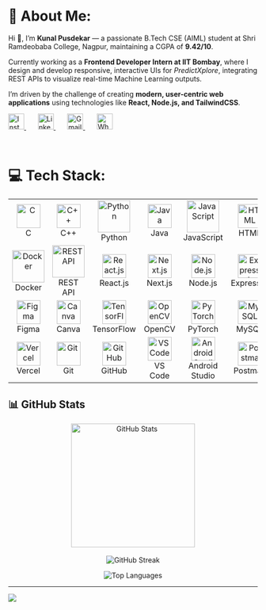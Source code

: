 # 💫 About Me:
<!-- About Me (HTML) -->
<section id="about-me">
  <p>
    Hi 👋, I’m <strong>Kunal Pusdekar</strong> — a passionate B.Tech CSE (AIML) student at 
    Shri Ramdeobaba College, Nagpur, maintaining a CGPA of <strong>9.42/10</strong>.
  </p>
  <p>
    Currently working as a <strong>Frontend Developer Intern at IIT Bombay</strong>, 
    where I design and develop responsive, interactive UIs for <em>PredictXplore</em>, 
    integrating REST APIs to visualize real-time Machine Learning outputs.
  </p>
  <p>
    I’m driven by the challenge of creating <strong>modern, user-centric web applications</strong> 
    using technologies like <strong>React, Node.js, and TailwindCSS</strong>.
  </p>
</section>



<p align="left">
  <!-- Instagram (outline, pink/orange gradient) -->
  <a href="https://www.instagram.com/kunal_pusdekar/" target="_blank">
    <img src="https://upload.wikimedia.org/wikipedia/commons/a/a5/Instagram_icon.png" width="32px" alt="Instagram"/>
  </a>
  &#8287;&#8287;&#8287;&#8287;&#8287;

  <!-- LinkedIn (outline, blue) -->
  <a href="https://www.linkedin.com/in//kunal-pusdekar/" target="_blank">
    <img src="https://upload.wikimedia.org/wikipedia/commons/8/81/LinkedIn_icon.svg" width="32px" alt="LinkedIn"/>
  </a>
  &#8287;&#8287;&#8287;&#8287;&#8287;

  <!-- Email (outline, red) -->
  <a href="mailto:kunalpusdekar16@gmail.com">
    <img src="https://cdn-icons-png.flaticon.com/512/732/732200.png" width="32px" alt="Gmail"/>
  </a>
  &#8287;&#8287;&#8287;&#8287;&#8287;

  <!-- Phone / WhatsApp (outline, green) -->
  <a href="tel:+918668748821">
    <img src="https://upload.wikimedia.org/wikipedia/commons/6/6b/WhatsApp.svg" width="32px" alt="WhatsApp"/>
  </a>
</p>
</br>

<!-- Font Awesome CDN -->


# 💻 Tech Stack:
<table>
  <tr>
    <td align="center" width="96">
        <img src="https://skillicons.dev/icons?i=c" width="48" height="48" alt="C" />
      <br>C
    </td>
     <td align="center" width="96">
        <img src="https://techstack-generator.vercel.app/cpp-icon.svg" width="48" height="48" alt="C++" />
      <br>C++
    </td>
    <td align="center" width="96">
        <img src="https://techstack-generator.vercel.app/python-icon.svg" alt="Python" width="65" height="65" />
      <br>Python
    </td>
    <td align="center" width="96">
        <img src="https://skillicons.dev/icons?i=java" width="48" height="48" alt="Java" />
      <br>Java
    </td>
     <td align="center" width="96">
        <img src="https://techstack-generator.vercel.app/js-icon.svg" alt="JavaScript" width="65" height="65" />
      <br>JavaScript
    </td>
    <td align="center" width="96">
        <img src="https://skillicons.dev/icons?i=html" width="48" height="48" alt="HTML" />
      <br>HTML
    </td>
    <td align="center" width="96">
        <img src="https://skillicons.dev/icons?i=css" width="48" height="48" alt="CSS" />
      <br>CSS
    </td>
   
  </tr>
  <tr>
    <td align="center" width="96">
        <img src="https://techstack-generator.vercel.app/docker-icon.svg" alt="Docker" width="65" height="65" />
      <br>Docker
    </td>
    <td align="center" width="96">
        <img src="https://techstack-generator.vercel.app/restapi-icon.svg" alt="REST API" width="65" height="65" />
      <br>REST API
    </td>
    <td align="center" width="96">
        <img src="https://skillicons.dev/icons?i=react" width="48" height="48" alt="React.js" />
      <br>React.js
    </td>
    <td align="center" width="96">
        <img src="https://skillicons.dev/icons?i=nextjs" width="48" height="48" alt="Next.js" />
      <br>Next.js
    </td>
    <td align="center" width="96">
        <img src="https://skillicons.dev/icons?i=nodejs" width="48" height="48" alt="Node.js" />
      <br>Node.js
    </td>
    <td align="center" width="96">
        <img src="https://skillicons.dev/icons?i=express" width="48" height="48" alt="Express.js" />
      <br>Express.js
    </td>
    <td align="center" width="96">
        <img src="https://skillicons.dev/icons?i=tailwind" width="48" height="48" alt="TailwindCSS" />
      <br>TailwindCSS
    </td>
  </tr>
  <tr>
    <td align="center" width="96">
        <img src="https://skillicons.dev/icons?i=figma" width="48" height="48" alt="Figma" />
      <br>Figma
    </td>
    <td align="center" width="96">
        <img src="https://skillicons.dev/icons?i=canva" width="48" height="48" alt="Canva" />
      <br>Canva
    </td>
    <td align="center" width="96">
        <img src="https://skillicons.dev/icons?i=tensorflow" width="48" height="48" alt="TensorFlow" />
      <br>TensorFlow
    </td>
    <td align="center" width="96">
        <img src="https://skillicons.dev/icons?i=opencv" width="48" height="48" alt="OpenCV" />
      <br>OpenCV
    </td>
    <td align="center" width="96">
        <img src="https://skillicons.dev/icons?i=pytorch" width="48" height="48" alt="PyTorch" />
      <br>PyTorch
    </td>
    <td align="center" width="96">
        <img src="https://skillicons.dev/icons?i=mysql" width="48" height="48" alt="MySQL" />
      <br>MySQL
    </td>
    <td align="center" width="96">
        <img src="https://skillicons.dev/icons?i=mongodb" width="48" height="48" alt="MongoDB" />
      <br>MongoDB
    </td>
  </tr>
  <tr>
    <td align="center" width="96">
        <img src="https://skillicons.dev/icons?i=vercel" width="48" height="48" alt="Vercel" />
      <br>Vercel
    </td>
    <td align="center" width="96">
        <img src="https://skillicons.dev/icons?i=git" width="48" height="48" alt="Git" />
      <br>Git
    </td>
    <td align="center" width="96">
        <img src="https://skillicons.dev/icons?i=github" width="48" height="48" alt="GitHub" />
      <br>GitHub
    </td>
    <td align="center" width="96">
        <img src="https://skillicons.dev/icons?i=vscode" width="48" height="48" alt="VS Code" />
      <br>VS Code
    </td>
    <td align="center" width="96">
        <img src="https://skillicons.dev/icons?i=androidstudio" width="48" height="48" alt="Android Studio" />
      <br>Android Studio
    </td>
    <td align="center" width="96">
        <img src="https://skillicons.dev/icons?i=postman" width="48" height="48" alt="Postman" />
      <br>Postman
    </td>
    <td align="center" width="96">
        <img src="https://skillicons.dev/icons?i=sentry" width="48" height="48" alt="Sentry" />
      <br>Sentry
    </td>
  </tr>
</table>



## 📊 GitHub Stats

<p align="center">
  <img  height="250"src="https://github-readme-stats.vercel.app/api?username=KunalPusdekar&show_icons=true&theme=gotham" alt="GitHub Stats" /> </br></br>
  <img  src="https://github-readme-streak-stats.herokuapp.com?user=KunalPusdekar&theme=gotham&hide_border=false" alt="GitHub Streak" /> 
</p>

<p align="center">
  <img  src="https://github-readme-stats.vercel.app/api/top-langs/?username=KunalPusdekar&theme=gotham&hide_border=false&include_all_commits=false&count_private=false&layout=compact" alt="Top Languages" />
</p>


---
[![](https://visitcount.itsvg.in/api?id=KunalPusdekar&icon=0&color=0)](https://visitcount.itsvg.in)

<!-- Proudly created with GPRM ( https://gprm.itsvg.in ) -->
